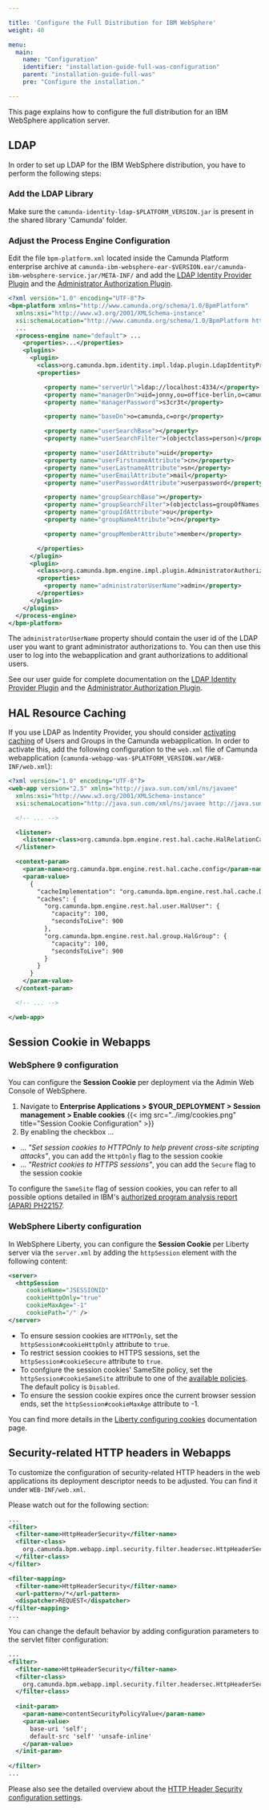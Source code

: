 ```yaml
---

title: 'Configure the Full Distribution for IBM WebSphere'
weight: 40

menu:
  main:
    name: "Configuration"
    identifier: "installation-guide-full-was-configuration"
    parent: "installation-guide-full-was"
    pre: "Configure the installation."

---
```



This page explains how to configure the full distribution for an IBM WebSphere application server.


## LDAP

In order to set up LDAP for the IBM WebSphere distribution, you have to perform the following steps:


### Add the LDAP Library

Make sure the `camunda-identity-ldap-$PLATFORM_VERSION.jar` is present in the shared library 'Camunda' folder.


### Adjust the Process Engine Configuration

Edit the file `bpm-platform.xml` located inside the Camunda Platform enterprise archive at `camunda-ibm-websphere-ear-$VERSION.ear/camunda-ibm-websphere-service.jar/META-INF/` and add the [LDAP Identity Provider Plugin](../../user-guide/process-engine/identity-service.md#the-ldap-identity-service) and the [Administrator Authorization Plugin](../../user-guide/process-engine/authorization-service.md#the-administrator-authorization-plugin).

```xml
<?xml version="1.0" encoding="UTF-8"?>
<bpm-platform xmlns="http://www.camunda.org/schema/1.0/BpmPlatform"
  xmlns:xsi="http://www.w3.org/2001/XMLSchema-instance"
  xsi:schemaLocation="http://www.camunda.org/schema/1.0/BpmPlatform http://www.camunda.org/schema/1.0/BpmPlatform ">
  ...
  <process-engine name="default"> ...
    <properties>...</properties>
    <plugins>
      <plugin>
        <class>org.camunda.bpm.identity.impl.ldap.plugin.LdapIdentityProviderPlugin</class>
        <properties>

          <property name="serverUrl">ldap://localhost:4334/</property>
          <property name="managerDn">uid=jonny,ou=office-berlin,o=camunda,c=org</property>
          <property name="managerPassword">s3cr3t</property>

          <property name="baseDn">o=camunda,c=org</property>

          <property name="userSearchBase"></property>
          <property name="userSearchFilter">(objectclass=person)</property>

          <property name="userIdAttribute">uid</property>
          <property name="userFirstnameAttribute">cn</property>
          <property name="userLastnameAttribute">sn</property>
          <property name="userEmailAttribute">mail</property>
          <property name="userPasswordAttribute">userpassword</property>

          <property name="groupSearchBase"></property>
          <property name="groupSearchFilter">(objectclass=groupOfNames)</property>
          <property name="groupIdAttribute">ou</property>
          <property name="groupNameAttribute">cn</property>

          <property name="groupMemberAttribute">member</property>

        </properties>
      </plugin>
      <plugin>
        <class>org.camunda.bpm.engine.impl.plugin.AdministratorAuthorizationPlugin</class>
        <properties>
          <property name="administratorUserName">admin</property>
        </properties>
      </plugin>
    </plugins>
  </process-engine>
</bpm-platform>
```

The `administratorUserName` property should contain the user id of the LDAP user you want to grant administrator authorizations to. You can then use this user to log into the webapplication and grant authorizations to additional users.

See our user guide for complete documentation on the [LDAP Identity Provider Plugin](../../user-guide/process-engine/identity-service.md#the-ldap-identity-service) and the [Administrator Authorization Plugin](../../user-guide/process-engine/authorization-service.md#the-administrator-authorization-plugin).


## HAL Resource Caching

If you use LDAP as Indentity Provider, you should consider [activating caching](../../reference/rest/overview/hal.md#caching-of-hal-relations) of
Users and Groups in the Camunda webapplication. In order to activate this, add the following
configuration to the `web.xml` file of Camunda webapplication
(`camunda-webapp-was-$PLATFORM_VERSION.war/WEB-INF/web.xml`):

```xml
<?xml version="1.0" encoding="UTF-8"?>
<web-app version="2.5" xmlns="http://java.sun.com/xml/ns/javaee"
  xmlns:xsi="http://www.w3.org/2001/XMLSchema-instance"
  xsi:schemaLocation="http://java.sun.com/xml/ns/javaee http://java.sun.com/xml/ns/javaee/web-app_2_5.xsd">

  <!-- ... -->

  <listener>
    <listener-class>org.camunda.bpm.engine.rest.hal.cache.HalRelationCacheBootstrap</listener-class>
  </listener>

  <context-param>
    <param-name>org.camunda.bpm.engine.rest.hal.cache.config</param-name>
    <param-value>
      {
        "cacheImplementation": "org.camunda.bpm.engine.rest.hal.cache.DefaultHalResourceCache",
        "caches": {
          "org.camunda.bpm.engine.rest.hal.user.HalUser": {
            "capacity": 100,
            "secondsToLive": 900
          },
          "org.camunda.bpm.engine.rest.hal.group.HalGroup": {
            "capacity": 100,
            "secondsToLive": 900
          }
        }
      }
    </param-value>
  </context-param>

  <!-- ... -->

</web-app>
```

## Session Cookie in Webapps

### WebSphere 9 configuration

You can configure the **Session Cookie** per deployment via the Admin Web Console of WebSphere.

1. Navigate to **Enterprise Applications > $YOUR_DEPLOYMENT > Session management > Enable cookies**
{{< img src="../img/cookies.png" title="Session Cookie Configuration" >}}
2. By enabling the checkbox ... 
  * ... *"Set session cookies to HTTPOnly to help prevent cross-site scripting attacks"*, you can add the <code>HttpOnly</code> flag to the session cookie
  * ... *"Restrict cookies to HTTPS sessions"*, you can add the <code>Secure</code> flag to the session cookie

To configure the `SameSite` flag of session cookies, you can refer to all possible options detailed in IBM's 
[authorized program analysis report (APAR) PH22157](https://www.ibm.com/support/pages/apar/PH22157).

### WebSphere Liberty configuration

In WebSphere Liberty, you can configure the **Session Cookie** per Liberty server via the `server.xml` by adding the
`httpSession` element with the following content:

```xml
<server>
  <httpSession 
     cookieName="JSESSIONID"
     cookieHttpOnly="true"
     cookieMaxAge="-1"
     cookiePath="/" />
</server>
```

* To ensure session cookies are `HTTPOnly`, set the `httpSession#cookieHttpOnly` attribute to `true`.
* To restrict session cookies to HTTPS sessions, set the `httpSession#cookieSecure` attribute to `true`.
* To confgiure the session cookies' SameSite policy, set the `httpSession#cookieSameSite` attribute to one of the 
  [available policies](https://www.ibm.com/docs/en/was-liberty/core?topic=configuration-httpsession). 
  The default policy is `Disabled`.
* To ensure the session cookie expires once the current browser session ends, set the `httpSession#cookieMaxAge` 
  attribute to -1.

You can find more details in the [Liberty configuring cookies](https://www.ibm.com/docs/en/was-liberty/core?topic=configuration-httpsession) 
documentation page.

## Security-related HTTP headers in Webapps

To customize the configuration of security-related HTTP headers in the web applications its deployment descriptor needs 
to be adjusted. You can find it under `WEB-INF/web.xml`.

Please watch out for the following section:
```xml
...
<filter>
  <filter-name>HttpHeaderSecurity</filter-name>
  <filter-class>
    org.camunda.bpm.webapp.impl.security.filter.headersec.HttpHeaderSecurityFilter
  </filter-class>
</filter>

<filter-mapping>
  <filter-name>HttpHeaderSecurity</filter-name>
  <url-pattern>/*</url-pattern>
  <dispatcher>REQUEST</dispatcher>
</filter-mapping>
...
```

You can change the default behavior by adding configuration parameters to the servlet filter configuration:
```xml
...
<filter>
  <filter-name>HttpHeaderSecurity</filter-name>
  <filter-class>
    org.camunda.bpm.webapp.impl.security.filter.headersec.HttpHeaderSecurityFilter
  </filter-class>
  
  <init-param>
    <param-name>contentSecurityPolicyValue</param-name>
    <param-value>
      base-uri 'self';
      default-src 'self' 'unsafe-inline'
    </param-value>
  </init-param>
  
</filter>
...
```

Please also see the detailed overview about the 
[HTTP Header Security configuration settings](../../webapps/shared-options/header-security.md#how-to-configure).